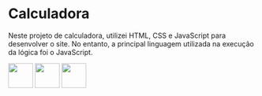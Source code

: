 # Calculadora

<p>Neste projeto de calculadora, utilizei HTML, CSS e JavaScript para desenvolver o site. No entanto, a principal linguagem utilizada na execução da lógica foi o JavaScript.</p>


<div>
  <img width="50px" src="https://cdn.jsdelivr.net/gh/devicons/devicon@latest/icons/html5/html5-original.svg" />
  <img width="50px" src="https://cdn.jsdelivr.net/gh/devicons/devicon@latest/icons/css3/css3-original.svg" />
  <img width="50px" src="https://cdn.jsdelivr.net/gh/devicons/devicon@latest/icons/javascript/javascript-original.svg" />
</div>

